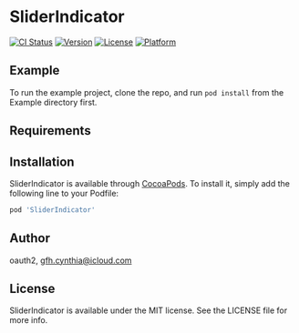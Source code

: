 # SliderIndicator

[![CI Status](https://img.shields.io/travis/oauth2/SliderIndicator.svg?style=flat)](https://travis-ci.org/oauth2/SliderIndicator)
[![Version](https://img.shields.io/cocoapods/v/SliderIndicator.svg?style=flat)](https://cocoapods.org/pods/SliderIndicator)
[![License](https://img.shields.io/cocoapods/l/SliderIndicator.svg?style=flat)](https://cocoapods.org/pods/SliderIndicator)
[![Platform](https://img.shields.io/cocoapods/p/SliderIndicator.svg?style=flat)](https://cocoapods.org/pods/SliderIndicator)

## Example

To run the example project, clone the repo, and run `pod install` from the Example directory first.

## Requirements

## Installation

SliderIndicator is available through [CocoaPods](https://cocoapods.org). To install
it, simply add the following line to your Podfile:

```ruby
pod 'SliderIndicator'
```

## Author

oauth2, gfh.cynthia@icloud.com

## License

SliderIndicator is available under the MIT license. See the LICENSE file for more info.
